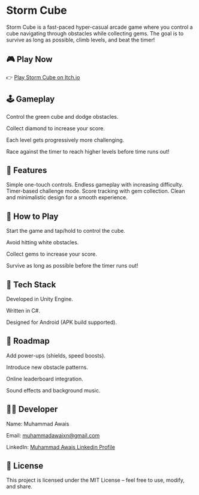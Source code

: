 <h1>Storm Cube</h1>

Storm Cube is a fast-paced hyper-casual arcade game where you control a cube navigating through obstacles while collecting gems. The goal is to survive as long as possible, climb levels, and beat the timer!

<h2>🎮 Play Now</h2>

👉 [Play Storm Cube on Itch.io](https://muhammadawaix.itch.io/stormcube)

<h2>🕹 Gameplay</h2>

Control the green cube and dodge obstacles.

Collect diamond to increase your score.

Each level gets progressively more challenging.

Race against the timer to reach higher levels before time runs out!

<h2>🚀 Features</h2>

Simple one-touch controls.
Endless gameplay with increasing difficulty.
Timer-based challenge mode.
Score tracking with gem collection.
Clean and minimalistic design for a smooth experience.

<h2>🚀 How to Play</h2>

Start the game and tap/hold to control the cube.

Avoid hitting white obstacles.

Collect gems to increase your score.

Survive as long as possible before the timer runs out!

<h2>🔧 Tech Stack</h2>

Developed in Unity Engine.

Written in C#.

Designed for Android (APK build supported).

<h2>📌 Roadmap</h2>

Add power-ups (shields, speed boosts).

Introduce new obstacle patterns.

Online leaderboard integration.

Sound effects and background music.

<h2>👨‍💻 Developer</h2>

Name: Muhammad Awais

Email: [muhammadawaixn@gmail.com](muhammadawaixn@gmail.com)

LinkedIn: [Muhammad Awais Linkedin Profile](https://www.linkedin.com/in/awaix/)

<h2>📜 License</h2>

This project is licensed under the MIT License – feel free to use, modify, and share.
